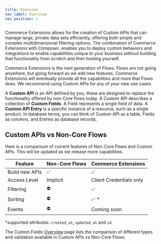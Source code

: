 ```yaml
---
title: Overview
nav_label: Overview
nav_position: 1
---
```


Commerce Extensions allows for the creation of Custom APIs that can manage large, private data sets efficiently, offering both simple and complex multidimensional filtering options. The combination of Commerce Extensions with Composer, enables you to deploy custom behaviors and integrations to enable capabilities unique to your business without building that functionality from scratch and then hosting yourself. 

Commerce Extensions is the next generation of Flows. Flows are not going anywhere, but going forward as we add new features, Commerce Extensions will eventually provide all the capabilities and more that Flows does. We recommend using Custom APIs for any of your new use cases.

A **Custom API** is an API defined by you, these are designed to replace the functionality offered by non-Core flows today. A Custom API describes a collection of **Custom Fields**. A Field represents a single field of data. A **Custom API Entry** is a specific instance of a resource, such as a single product. In database terms, you can think of Custom API as a table, Fields as columns, and Entries as database records.

## Custom APIs vs Non-Core Flows

Here is a comparison of current features of Non-Core Flows and Custom APIs. This will be updated as we release more capabilities.

| Feature        | Non-Core Flows | Commerce Extensions     |
|----------------|----------------|-------------------------|
| Build new APIs | ✅              | ✅                       |
| Access Level   | Implicit       | Client Credentials only |
| Filtering      | ⛔️             | ✅                       |
| Sorting        | ⛔️             | ✅ *                     |
| Events         | ⛔️             | Coming soon             |

*supported attributes: `created_at`, `updated_at` and `id`.

The Custom Fields [Overview](/docs/commerce-cloud/commerce-extensions/commerce-extensions-api/custom-fields/overview) page lists the comparison of different types and validation available in Custom APIs vs Non-Core Flows.
